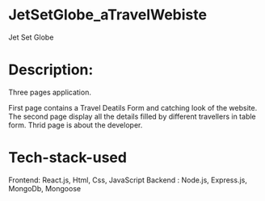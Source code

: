 # JetSetGlobe_aTravelWebiste
Jet Set Globe
# Description:
Three pages application.

First page contains a Travel Deatils Form and catching look of the website.
The second page display all the details filled by different travellers in table form.
Thrid page is about the developer.

# Tech-stack-used
Frontend: React.js, Html, Css, JavaScript
Backend : Node.js, Express.js, MongoDb, Mongoose

